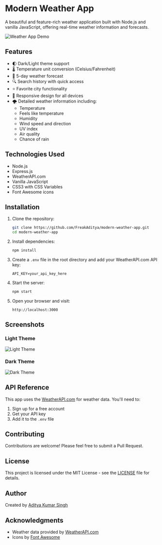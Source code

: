 # Modern Weather App

A beautiful and feature-rich weather application built with Node.js and vanilla JavaScript, offering real-time weather information and forecasts.

![Weather App Demo](screenshots/demo.png)

## Features

- 🌓 Dark/Light theme support
- 🌡️ Temperature unit conversion (Celsius/Fahrenheit)
- 📅 5-day weather forecast
- 🔍 Search history with quick access
- ⭐ Favorite city functionality
- 📱 Responsive design for all devices
- 🌪️ Detailed weather information including:
  - Temperature
  - Feels like temperature
  - Humidity
  - Wind speed and direction
  - UV index
  - Air quality
  - Chance of rain

## Technologies Used

- Node.js
- Express.js
- WeatherAPI.com
- Vanilla JavaScript
- CSS3 with CSS Variables
- Font Awesome icons

## Installation

1. Clone the repository:
   ```bash
   git clone https://github.com/FreakAditya/modern-weather-app.git
   cd modern-weather-app
   ```

2. Install dependencies:
   ```bash
   npm install
   ```

3. Create a `.env` file in the root directory and add your WeatherAPI.com API key:
   ```
   API_KEY=your_api_key_here
   ```

4. Start the server:
   ```bash
   npm start
   ```

5. Open your browser and visit:
   ```
   http://localhost:3000
   ```

## Screenshots

### Light Theme
![Light Theme](screenshots/light-theme.png)

### Dark Theme
![Dark Theme](screenshots/dark-theme.png)

## API Reference

This app uses the [WeatherAPI.com](https://www.weatherapi.com/) for weather data. You'll need to:
1. Sign up for a free account
2. Get your API key
3. Add it to the `.env` file

## Contributing

Contributions are welcome! Please feel free to submit a Pull Request.

## License

This project is licensed under the MIT License - see the [LICENSE](LICENSE) file for details.

## Author

Created by [Aditya Kumar Singh](https://github.com/FreakAditya)

## Acknowledgments

- Weather data provided by [WeatherAPI.com](https://www.weatherapi.com/)
- Icons by [Font Awesome](https://fontawesome.com/)

